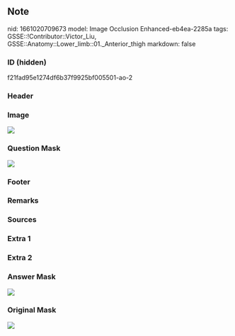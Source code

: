 ## Note
nid: 1661020709673
model: Image Occlusion Enhanced-eb4ea-2285a
tags: GSSE::!Contributor::Victor_Liu, GSSE::Anatomy::Lower_limb::01._Anterior_thigh
markdown: false

### ID (hidden)
f21fad95e1274df6b37f9925bf005501-ao-2

### Header


### Image
<img src="tmpbuzn1923.png">

### Question Mask
<img src="f21fad95e1274df6b37f9925bf005501-ao-2-Q.svg">

### Footer


### Remarks


### Sources


### Extra 1


### Extra 2


### Answer Mask
<img src="f21fad95e1274df6b37f9925bf005501-ao-2-A.svg">

### Original Mask
<img src="f21fad95e1274df6b37f9925bf005501-ao-O.svg">
